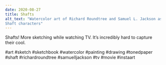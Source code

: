 ```yaml
---
date: 2020-08-27
title: Shafts
alt_text: "Watercolor art of Richard Roundtree and Samuel L. Jackson as their
Shaft characters"
---
```


Shafts! More sketching while watching TV. It’s incredibly hard to capture
their cool.


#art #sketch #sketchbook #watercolor #painting #drawing #tonedpaper #shaft
#richardroundtree #samuelljackson #tv #movie #instaart
